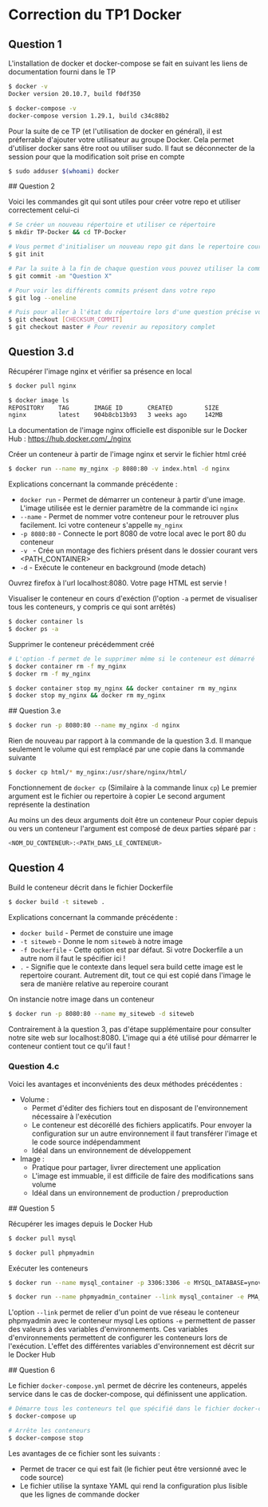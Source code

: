 # Correction du TP1 Docker

## Question 1
L'installation de docker et docker-compose se fait en suivant les liens de documentation fourni dans le TP

```bash
$ docker -v
Docker version 20.10.7, build f0df350

$ docker-compose -v 
docker-compose version 1.29.1, build c34c88b2
```

Pour la suite de ce TP (et l'utilisation de docker en général), il est préferrable d'ajouter votre utilisateur au groupe Docker. 
Cela permet d'utiliser docker sans être root ou utiliser sudo. Il faut se déconnecter de la session pour que la modification soit prise en compte

```bash
$ sudo adduser $(whoami) docker
```

## Question 2

Voici les commandes git qui sont utiles pour créer votre repo et utiliser correctement celui-ci

```bash
# Se créer un nouveau répertoire et utiliser ce répertoire
$ mkdir TP-Docker && cd TP-Docker

# Vous permet d'initialiser un nouveau repo git dans le repertoire courant
$ git init

# Par la suite à la fin de chaque question vous pouvez utiliser la commande suivante (depuis la racine de votre dépôt git)
$ git commit -am "Question X"

# Pour voir les différents commits présent dans votre repo
$ git log --oneline

# Puis pour aller à l'état du répertoire lors d'une question précise vous pouvez utiliser
$ git checkout [CHECKSUM_COMMIT]
$ git checkout master # Pour revenir au repository complet
```

## Question 3.d

Récupérer l'image nginx et vérifier sa présence en local

```bash
$ docker pull nginx

$ docker image ls
REPOSITORY    TAG       IMAGE ID       CREATED         SIZE
nginx         latest    904b8cb13b93   3 weeks ago     142MB
```

La documentation de l'image nginx officielle est disponible sur le Docker Hub : https://hub.docker.com/_/nginx

Créer un conteneur à partir de l'image nginx et servir le fichier html créé
```bash
$ docker run --name my_nginx -p 8080:80 -v index.html -d nginx
```
Explications concernant la commande précédente :
- `docker run` - Permet de démarrer un conteneur à partir d'une image. L'image utilisée est le dernier paramètre de la commande ici `nginx`
- `--name` - Permet de nommer votre conteneur pour le retrouver plus facilement. Ici votre conteneur s'appelle `my_nginx`
- `-p 8080:80` - Connecte le port 8080 de votre local avec le port 80 du conteneur
- `-v ` - Crée un montage des fichiers présent dans le dossier courant vers <PATH_CONTAINER>
- `-d` - Exécute le conteneur en background (mode detach)

Ouvrez firefox à l'url localhost:8080. Votre page HTML est servie !

Visualiser le conteneur en cours d'exéction (l'option `-a` permet de visualiser tous les conteneurs, y compris ce qui sont arrêtés)
```bash
$ docker container ls
$ docker ps -a
```

Supprimer le conteneur précédemment créé
```bash
# L'option -f permet de le supprimer même si le conteneur est démarré
$ docker container rm -f my_nginx
$ docker rm -f my_nginx

$ docker container stop my_nginx && docker container rm my_nginx
$ docker stop my_nginx && docker rm my_nginx
```

## Question 3.e

```bash
$ docker run -p 8080:80 --name my_nginx -d nginx
```
Rien de nouveau par rapport à la commande de la question 3.d. Il manque seulement le volume qui est remplacé par une copie dans la commande suivante

```bash
$ docker cp html/* my_nginx:/usr/share/nginx/html/
```
Fonctionnement de `docker cp` (Similaire à la commande linux `cp`)
Le premier argument est le fichier ou repertoire à copier
Le second argument représente la destination

Au moins un des deux arguments doit être un conteneur
Pour copier depuis ou vers un conteneur l'argument est composé de deux parties séparé par `:`
```bash
<NOM_DU_CONTENEUR>:<PATH_DANS_LE_CONTENEUR>
```


## Question 4

Build le conteneur décrit dans le fichier Dockerfile
```bash
$ docker build -t siteweb .
```
Explications concernant la commande précédente :
- `docker build` - Permet de constuire une image
- `-t siteweb` - Donne le nom `siteweb` à notre image
- `-f Dockerfile` - Cette option est par défaut. Si votre Dockerfile a un autre nom il faut le spécifier ici !
- `.` - Signifie que le contexte dans lequel sera build cette image est le repertoire courant. Autrement dit, tout ce qui est copié dans l'image le sera de manière relative au reperoire courant


On instancie notre image dans un conteneur
```bash
$ docker run -p 8080:80 --name my_siteweb -d siteweb
```
Contrairement à la question 3, pas d'étape supplémentaire pour consulter notre site web sur localhost:8080. L'image qui a été utilisé pour démarrer le conteneur contient tout ce qu'il faut !

### Question 4.c

Voici les avantages et inconvénients des deux méthodes précédentes :
- Volume :
  - Permet d'éditer des fichiers tout en disposant de l'environnement nécessaire à l'exécution
  - Le conteneur est décoréllé des fichiers applicatifs. Pour envoyer la configuration sur un autre environnement il faut transférer l'image et le code source indépendamment
  - Idéal dans un environnement de développement 
- Image :
  - Pratique pour partager, livrer  directement une application   
  - L'image est immuable, il est difficile de faire des modifications sans volume
  - Idéal dans un environnement de production / preproduction

## Question 5

Récupérer les images depuis le Docker Hub
```bash
$ docker pull mysql

$ docker pull phpmyadmin
```

Exécuter les conteneurs
```bash
$ docker run --name mysql_container -p 3306:3306 -e MYSQL_DATABASE=ynov -e MYSQL_USER=user -e MYSQL_PASSWORD=pwd -e MYSQL_ROOT_PASSWORD=my-secret-pw -d mysql

$ docker run --name phpmyadmin_container --link mysql_container -e PMA_HOST=mysql_container -p 8080:80 -d phpmyadmin
```
L'option `--link` permet de relier d'un point de vue réseau le conteneur phpmyadmin avec le conteneur mysql
Les options `-e` permettent de passer des valeurs à des variables d'environnements. Ces variables d'environnements permettent de configurer les conteneurs lors de l'exécution. L'effet des différentes variables d'environnement est décrit sur le Docker Hub

## Question 6

Le fichier `docker-compose.yml` permet de décrire les conteneurs, appelés service dans le cas de docker-compose, qui définissent une application.
```bash
# Démarre tous les conteneurs tel que spécifié dans le fichier docker-compose.yml
$ docker-compose up

# Arrête les conteneurs
$ docker-compose stop
```

Les avantages de ce fichier sont les suivants :
- Permet de tracer ce qui est fait (le fichier peut être versionné avec le code source)
- Le fichier utilise la syntaxe YAML qui rend la configuration plus lisible que les lignes de commande docker